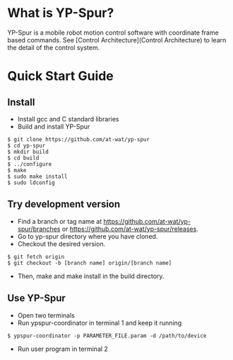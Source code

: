 # What is YP-Spur?

YP-Spur is a mobile robot motion control software with coordinate frame based commands.
See [Control Architecture](Control Architecture) to learn the detail of the control system.

# Quick Start Guide

## Install

* Install gcc and C standard libraries
* Build and install YP-Spur
```
$ git clone https://github.com/at-wat/yp-spur
$ cd yp-spur
$ mkdir build
$ cd build
$ ../configure
$ make
$ sudo make install
$ sudo ldconfig
```

## Try development version

* Find a branch or tag name at https://github.com/at-wat/yp-spur/branches or https://github.com/at-wat/yp-spur/releases.
* Go to yp-spur directory where you have cloned.
* Checkout the desired version.
```
$ git fetch origin
$ git checkout -b [branch name] origin/[branch name]
```
* Then, make and make install in the build directory.

## Use YP-Spur

* Open two terminals
* Run ypspur-coordinator in terminal 1 and keep it running
```
$ ypspur-coordinator -p PARAMETER_FILE.param -d /path/to/device
```
* Run user program in terminal 2
